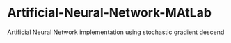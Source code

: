 # Artificial-Neural-Network-MAtLab
Artificial Neural Network implementation using stochastic gradient descend
